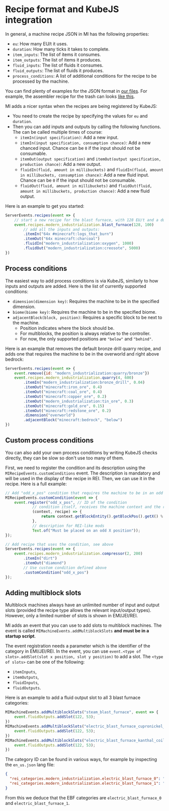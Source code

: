 # Recipe format and KubeJS integration
In general, a machine recipe JSON in MI has the following properties:
- `eu`: How many EU/t it uses.
- `duration`: How many ticks it takes to complete.
- `item_inputs`: The list of items it consumes.
- `item_outputs`: The list of items it produces.
- `fluid_inputs`: The list of fluids it consumes.
- `fluid_outputs`: The list of fluids it produces.
- `process_conditions`: A list of additional conditions for the recipe to be processed by the machine.

You can find plenty of examples for the JSON format in [our files](../src/main/resources/data/modern_industrialization/recipes).
For example, the assembler recipe for the trash can looks [like this](../src/main/resources/data/modern_industrialization/recipes/trash_can_assembler.json).

MI adds a nicer syntax when the recipes are being registered by KubeJS:
- You need to create the recipe by specifying the values for `eu` and `duration`.
- Then you can add inputs and outputs by calling the following functions. The can be called multiple times of course:
  - `itemIn(input specification)`: Add a new input.
  - `itemIn(input specification, consumption chance)`: Add a new chanced input. Chance can be `0` if the input should not be consumable.
  - `itemOut(output specification)` and `itemOut(output specification, production chance)`: Add a new output.
  - `fluidIn(fluid, amount in millibuckets)` and `fluidIn(fluid, amount in millibuckets, consumption chance)`: Add a new fluid input. Chance can be `0` if the input should not be consumable.
  - `fluidOut(fluid, amount in millibuckets)` and `fluidOut(fluid, amount in millibuckets, production chance)`: Add a new fluid output.

Here is an example to get you started:
```js
ServerEvents.recipes(event => {
    // start a new recipe for the blast furnace, with 128 EU/t and a duration of 100 ticks
    event.recipes.modern_industrialization.blast_furnace(128, 100)
        // add all the inputs and outputs:
        .itemIn("64x #minecraft:logs_that_burn")
        .itemOut("64x minecraft:charcoal")
        .fluidIn("modern_industrialization:oxygen", 1000)
        .fluidOut("modern_industrialization:creosote", 5000)
})
```

## Process conditions
The easiest way to add process conditions is via KubeJS, similarly to how inputs and outputs are added.
Here is the list of currently supported conditions:
- `dimension(dimension key)`: Requires the machine to be in the specified dimension.
- `biome(biome key)`: Requires the machine to be in the specified biome.
- `adjacentBlock(block, position)`: Requires a specific block to be next to the machine.
  - Position indicates where the block should be.
  - For multiblocks, the position is always relative to the controller.
  - For now, the only supported positions are `"below"` and `"behind"`.

Here is an example that removes the default bronze drill quarry recipe, and adds one that requires the machine to be in the overworld and right above bedrock:
```js
ServerEvents.recipes(event => {
    event.remove({id: "modern_industrialization:quarry/bronze"})
    event.recipes.modern_industrialization.quarry(4, 600)
        .itemIn("modern_industrialization:bronze_drill", 0.04)
        .itemOut("minecraft:iron_ore", 0.4)
        .itemOut("minecraft:coal_ore", 0.4)
        .itemOut("minecraft:copper_ore", 0.2)
        .itemOut("modern_industrialization:tin_ore", 0.3)
        .itemOut("minecraft:gold_ore", 0.15)
        .itemOut("minecraft:redstone_ore", 0.2)
        .dimension("overworld")
        .adjacentBlock("minecraft:bedrock", "below")
})
```

## Custom process conditions
You can also add your own process conditions by writing KubeJS checks directly, they can be slow so don't use too many of them.

First, we need to register the condition and its description using the `MIRecipeEvents.customConditions` event.
The description is mandatory and will be used in the display of the recipe in REI.
Then, we can use it in the recipe. Here is a full example:

```js
// Add "odd_x_pos" condition that requires the machine to be in an odd X position
MIRecipeEvents.customCondition(event => {
    event.register("odd_x_pos", // ID of the condition
            // condition itself, receives the machine context and the recipe that is being checked
            (context, recipe) => {
                return context.getBlockEntity().getBlockPos().getX() % 2 !== 0;
            },
            // description for REI-like mods
            Text.of("Must be placed on an odd X position"));
});

// Add recipe that uses the condition, see above
ServerEvents.recipes(event => {
    event.recipes.modern_industrialization.compressor(2, 200)
        .itemIn("dirt")
        .itemOut("diamond")
        // Use custom condition defined above
        .customCondition("odd_x_pos")
});
```

## Adding multiblock slots
Multiblock machines always have an unlimited number of input and output slots
(provided the recipe type allows the relevant input/output types).
However, only a limited number of slots is shown in EMI/JEI/REI.

MI adds an event that you can use to add slots to multiblock machines.
The event is called `MIMachineEvents.addMultiblockSlots` **and must be in a startup script**.

The event registration needs a parameter which is the identifier of the category in EMI/JEI/REI.
In the event, you can use `event.<type of slots>.addSlot(slot x position, slot y position)` to add a slot.
The `<type of slots>` can be one of the following:
- `itemInputs`,
- `itemOutputs`,
- `fluidInputs`,
- `fluidOutputs`.

Here is an example to add a fluid output slot to all 3 blast furnace categories:
```js
MIMachineEvents.addMultiblockSlots("steam_blast_furnace", event => {
    event.fluidOutputs.addSlot(122, 53);
})
MIMachineEvents.addMultiblockSlots("electric_blast_furnace_cupronickel_coil", event => {
    event.fluidOutputs.addSlot(122, 53);
})
MIMachineEvents.addMultiblockSlots("electric_blast_furnace_kanthal_coil", event => {
    event.fluidOutputs.addSlot(122, 53);
})
```

The category ID can be found in various ways, for example by inspecting the `en_us.json` lang file:
```json
{
  "rei_categories.modern_industrialization.electric_blast_furnace_0": "EBF (Cupronickel Tier)",
  "rei_categories.modern_industrialization.electric_blast_furnace_1": "EBF (Kanthal Tier)"
}
```
From this we deduce that the EBF categories are `electric_blast_furnace_0` and `electric_blast_furnace_1`.
